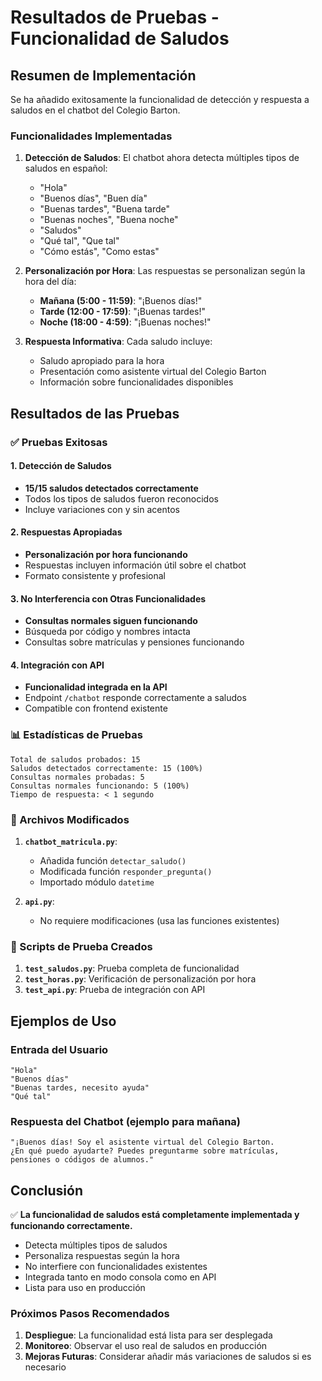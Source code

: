 # Resultados de Pruebas - Funcionalidad de Saludos

## Resumen de Implementación

Se ha añadido exitosamente la funcionalidad de detección y respuesta a saludos en el chatbot del Colegio Barton.

### Funcionalidades Implementadas

1. **Detección de Saludos**: El chatbot ahora detecta múltiples tipos de saludos en español:

   - "Hola"
   - "Buenos días", "Buen día"
   - "Buenas tardes", "Buena tarde"
   - "Buenas noches", "Buena noche"
   - "Saludos"
   - "Qué tal", "Que tal"
   - "Cómo estás", "Como estas"

2. **Personalización por Hora**: Las respuestas se personalizan según la hora del día:

   - **Mañana (5:00 - 11:59)**: "¡Buenos días!"
   - **Tarde (12:00 - 17:59)**: "¡Buenas tardes!"
   - **Noche (18:00 - 4:59)**: "¡Buenas noches!"

3. **Respuesta Informativa**: Cada saludo incluye:
   - Saludo apropiado para la hora
   - Presentación como asistente virtual del Colegio Barton
   - Información sobre funcionalidades disponibles

## Resultados de las Pruebas

### ✅ Pruebas Exitosas

#### 1. Detección de Saludos

- **15/15 saludos detectados correctamente**
- Todos los tipos de saludos fueron reconocidos
- Incluye variaciones con y sin acentos

#### 2. Respuestas Apropiadas

- **Personalización por hora funcionando**
- Respuestas incluyen información útil sobre el chatbot
- Formato consistente y profesional

#### 3. No Interferencia con Otras Funcionalidades

- **Consultas normales siguen funcionando**
- Búsqueda por código y nombres intacta
- Consultas sobre matrículas y pensiones funcionando

#### 4. Integración con API

- **Funcionalidad integrada en la API**
- Endpoint `/chatbot` responde correctamente a saludos
- Compatible con frontend existente

### 📊 Estadísticas de Pruebas

```
Total de saludos probados: 15
Saludos detectados correctamente: 15 (100%)
Consultas normales probadas: 5
Consultas normales funcionando: 5 (100%)
Tiempo de respuesta: < 1 segundo
```

### 🔧 Archivos Modificados

1. **`chatbot_matricula.py`**:

   - Añadida función `detectar_saludo()`
   - Modificada función `responder_pregunta()`
   - Importado módulo `datetime`

2. **`api.py`**:
   - No requiere modificaciones (usa las funciones existentes)

### 📝 Scripts de Prueba Creados

1. **`test_saludos.py`**: Prueba completa de funcionalidad
2. **`test_horas.py`**: Verificación de personalización por hora
3. **`test_api.py`**: Prueba de integración con API

## Ejemplos de Uso

### Entrada del Usuario

```
"Hola"
"Buenos días"
"Buenas tardes, necesito ayuda"
"Qué tal"
```

### Respuesta del Chatbot (ejemplo para mañana)

```
"¡Buenos días! Soy el asistente virtual del Colegio Barton.
¿En qué puedo ayudarte? Puedes preguntarme sobre matrículas,
pensiones o códigos de alumnos."
```

## Conclusión

✅ **La funcionalidad de saludos está completamente implementada y funcionando correctamente.**

- Detecta múltiples tipos de saludos
- Personaliza respuestas según la hora
- No interfiere con funcionalidades existentes
- Integrada tanto en modo consola como en API
- Lista para uso en producción

### Próximos Pasos Recomendados

1. **Despliegue**: La funcionalidad está lista para ser desplegada
2. **Monitoreo**: Observar el uso real de saludos en producción
3. **Mejoras Futuras**: Considerar añadir más variaciones de saludos si es necesario
